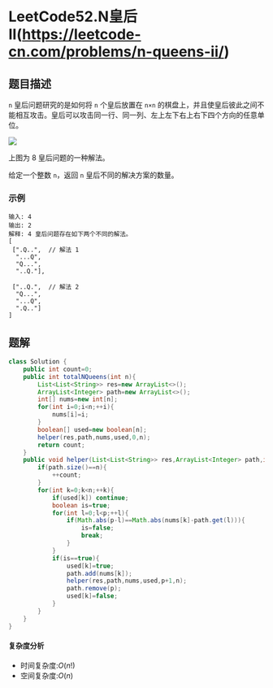 # LeetCode52.N皇后II(https://leetcode-cn.com/problems/n-queens-ii/)
## 题目描述
`n` 皇后问题研究的是如何将 `n` 个皇后放置在 `n×n` 的棋盘上，并且使皇后彼此之间不能相互攻击。皇后可以攻击同一行、同一列、左上左下右上右下四个方向的任意单位。

![](https://picgp.oss-cn-beijing.aliyuncs.com/img/20200704211515.png)

上图为 8 皇后问题的一种解法。

给定一个整数 `n`，返回 `n` 皇后不同的解决方案的数量。
### 示例
```
输入: 4
输出: 2
解释: 4 皇后问题存在如下两个不同的解法。
[
 [".Q..",  // 解法 1
  "...Q",
  "Q...",
  "..Q."],

 ["..Q.",  // 解法 2
  "Q...",
  "...Q",
  ".Q.."]
]
```
## 题解
```java
class Solution {
    public int count=0;
    public int totalNQueens(int n){
        List<List<String>> res=new ArrayList<>();
        ArrayList<Integer> path=new ArrayList<>();
        int[] nums=new int[n];
        for(int i=0;i<n;++i){
            nums[i]=i;
        }
        boolean[] used=new boolean[n];
        helper(res,path,nums,used,0,n);
        return count;
    }
    public void helper(List<List<String>> res,ArrayList<Integer> path,int[] nums,boolean[] used,int p,int n){
        if(path.size()==n){
            ++count;
        }
        for(int k=0;k<n;++k){
            if(used[k]) continue;
            boolean is=true;
            for(int l=0;l<p;++l){
                if(Math.abs(p-l)==Math.abs(nums[k]-path.get(l))){
                    is=false;
                    break;
                }
            }
            if(is==true){
                used[k]=true;
                path.add(nums[k]);
                helper(res,path,nums,used,p+1,n);
                path.remove(p);
                used[k]=false;
            }
        }
    }
}
```
#### 复杂度分析
- 时间复杂度:$O(n!)$
- 空间复杂度:$O(n)$